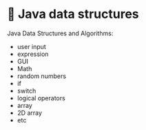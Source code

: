 # :brown_heart: Java data structures
Java Data Structures and Algorithms:
- user input 
- expression 
- GUI 
- Math 
- random numbers 
- if 
- switch 
- logical operators 
- array 
- 2D array
- etc

